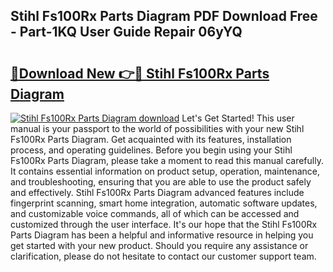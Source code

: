 ## Stihl Fs100Rx Parts Diagram PDF Download Free - Part-1KQ User Guide Repair 06yYQ

# <h2><a href="http://dfmjwba.blite.top/?on=Stihl+Fs100Rx+Parts+Diagram">🔗Download New 👉🔴 Stihl Fs100Rx Parts Diagram</a></h2>

[![Stihl Fs100Rx Parts Diagram download](https://i.imgur.com/lujVjoI.png)](http://dfmjwba.blite.top/?on=Stihl+Fs100Rx+Parts+Diagram)
Let's Get Started! This user manual is your passport to the world of possibilities with your new Stihl Fs100Rx Parts Diagram. Get acquainted with its features, installation process, and operating guidelines. Before you begin using your Stihl Fs100Rx Parts Diagram, please take a moment to read this manual carefully. It contains essential information on product setup, operation, maintenance, and troubleshooting, ensuring that you are able to use the product safely and effectively. Stihl Fs100Rx Parts Diagram advanced features include fingerprint scanning, smart home integration, automatic software updates, and customizable voice commands, all of which can be accessed and customized through the user interface. It's our hope that the Stihl Fs100Rx Parts Diagram has been a helpful and informative resource in helping you get started with your new product. Should you require any assistance or clarification, please do not hesitate to contact our customer support team.
